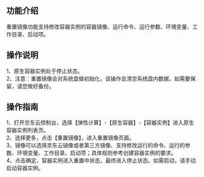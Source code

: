 ## 功能介绍  
  重置镜像功能支持修改容器实例的容器镜像、运行命令、运行参数、环境变量、工作目录、启动项。  
## 操作说明  
  1、原生容器实例处于停止状态。  
  2、注意：重置镜像会对系统盘做初始化，该操作会清空系统盘内数据，如需要保留，请您做好备份。  
## 操作指南  
  1、打开京东云控制台，选择【弹性计算】-【原生容器】-【容器实例】进入原生容器实例列表页。   
  2、选择更多，点击【重置镜像】，进入重置镜像页面。  
  3、镜像可以选择京东云镜像或者第三方镜像、支持修改运行的命令、运行的参数、环境变量、工作目录、启动项；具体规则参考创建容器实例的要求。  
  4、点击确定，容器实例进入重置中状态，最终进入停止状态。如需启动，请手动启动容器实例。
